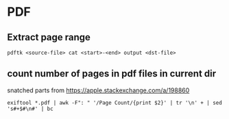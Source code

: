 # PDF

## Extract page range
```
pdftk <source-file> cat <start>-<end> output <dst-file>
```

## count number of pages in pdf files in current dir

snatched parts from https://apple.stackexchange.com/a/198860

```
exiftool *.pdf | awk -F": " '/Page Count/{print $2}' | tr '\n' + | sed 's#+$#\n#' | bc
```
